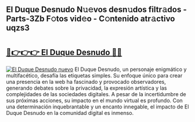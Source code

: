 ## El Duque Desnudo N𝚞𝚎vos desn𝚞dos filtr𝚊dos - Parts-3Zb F𝚘tos vid𝚎o - C𝚘ntenido atr𝚊ctivo uqzs3

# <h2><a href="http://mb61zo7.tromn.icu/?c=El+Duque+Desnudo">🔗👉👉👉 El Duque Desnudo 🔗🔗</a></h2>

[![El Duque Desnudo nuevo](https://i.imgur.com/pEAQMta.gif)](http://mb61zo7.tromn.icu/?c=El+Duque+Desnudo)
El Duque Desnudo, un personaje enigmático y multifacético, desafía las etiquetas simples. Su enfoque único para crear una presencia en la web ha fascinado y provocado observadores, generando debates sobre la privacidad, la expresión artística y las complejidades de las sociedades digitales. A pesar de la incertidumbre de sus próximas acciones, su impacto en el mundo virtual es profundo. Con una determinación inquebrantable y un encanto innegable, el impacto de El Duque Desnudo en la comunidad digital es inmenso.

